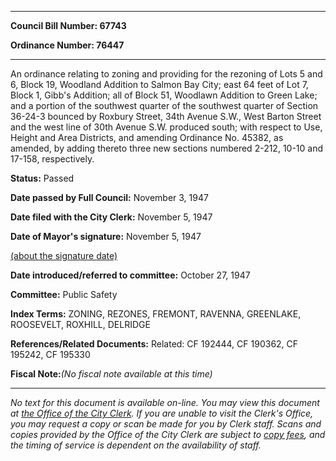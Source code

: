

********

**Council Bill Number: 67743**
   
**Ordinance Number: 76447**
********

 An ordinance relating to zoning and providing for the rezoning of Lots 5 and 6, Block 19, Woodland Addition to Salmon Bay City; east 64 feet of Lot 7, Block 1, Gibb's Addition; all of Block 51, Woodlawn Addition to Green Lake; and a portion of the southwest quarter of the southwest quarter of Section 36-24-3 bounced by Roxbury Street, 34th Avenue S.W., West Barton Street and the west line of 30th Avenue S.W. produced south; with respect to Use, Height and Area Districts, and amending Ordinance No. 45382, as amended, by adding thereto three new sections numbered 2-212, 10-10 and 17-158, respectively.

**Status:** Passed
   
**Date passed by Full Council:** November 3, 1947
   
**Date filed with the City Clerk:** November 5, 1947
   
**Date of Mayor's signature:** November 5, 1947
   
[(about the signature date)](/~public/approvaldate.htm)
   
   
   
**Date introduced/referred to committee:** October 27, 1947
   
**Committee:** Public Safety
   
   
**Index Terms:** ZONING, REZONES, FREMONT, RAVENNA, GREENLAKE, ROOSEVELT, ROXHILL, DELRIDGE

**References/Related Documents:** Related: CF 192444, CF 190362, CF 195242, CF 195330

**Fiscal Note:**_(No fiscal note available at this time)_
********

_No text for this document is available on-line. You may view this document at [the Office of the City Clerk](http://www.seattle.gov/leg/clerk/contactUs.htm). If you are unable to visit the Clerk's Office, you may request a copy or scan be made for you by Clerk staff. Scans and copies provided by the Office of the City Clerk are subject to [copy fees](http://clerk.seattle.gov/~public/clerkfees.htm), and the timing of service is dependent on the availability of staff._


